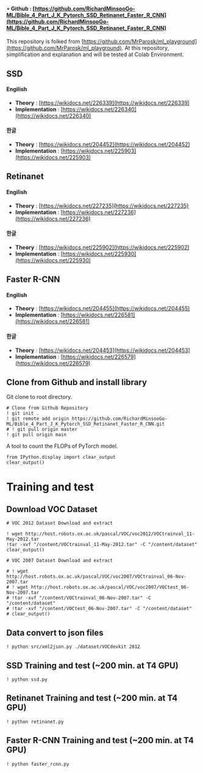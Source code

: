 #### $\circ$ Github : [https://github.com/RichardMinsooGo-ML/Bible_4_Part_J_K_Pytorch_SSD_Retinanet_Faster_R_CNN](https://github.com/RichardMinsooGo-ML/Bible_4_Part_J_K_Pytorch_SSD_Retinanet_Faster_R_CNN)

This repository is folked from [https://github.com/MrParosk/ml_playground](https://github.com/MrParosk/ml_playground).
At this repository, simplification and explanation and will be tested at Colab Environment.

## SSD

#### Engilish
*  **Theory** : [https://wikidocs.net/226339](https://wikidocs.net/226339) <br>
*  **Implementation** : [https://wikidocs.net/226340](https://wikidocs.net/226340)

#### 한글
*  **Theory** : [https://wikidocs.net/204452](https://wikidocs.net/204452) <br>
*  **Implementation** : [https://wikidocs.net/225903](https://wikidocs.net/225903)

## Retinanet

#### Engilish
*  **Theory** : [https://wikidocs.net/227235](https://wikidocs.net/227235) <br>
*  **Implementation** : [https://wikidocs.net/227236](https://wikidocs.net/227236)

#### 한글
*  **Theory** : [https://wikidocs.net/225902](https://wikidocs.net/225902) <br>
*  **Implementation** : [https://wikidocs.net/225930](https://wikidocs.net/225930)


## Faster R-CNN
#### Engilish
*  **Theory** : [https://wikidocs.net/204455](https://wikidocs.net/204455) <br>
*  **Implementation** : [https://wikidocs.net/226581](https://wikidocs.net/226581)

#### 한글
*  **Theory** : [https://wikidocs.net/204453](https://wikidocs.net/204453) <br>
*  **Implementation** : [https://wikidocs.net/226579](https://wikidocs.net/226579)


## Clone from Github and install library

Git clone to root directory. 

```Shell
# Clone from Github Repository
! git init .
! git remote add origin https://github.com/RichardMinsooGo-ML/Bible_4_Part_J_K_Pytorch_SSD_Retinanet_Faster_R_CNN.git
# ! git pull origin master
! git pull origin main
```

A tool to count the FLOPs of PyTorch model.

```
from IPython.display import clear_output
clear_output()
```

# Training and test
## Download VOC Dataset

```Shell
# VOC 2012 Dataset Download and extract

! wget http://host.robots.ox.ac.uk/pascal/VOC/voc2012/VOCtrainval_11-May-2012.tar
!tar -xvf "/content/VOCtrainval_11-May-2012.tar" -C "/content/dataset"
clear_output()

# VOC 2007 Dataset Download and extract

# ! wget http://host.robots.ox.ac.uk/pascal/VOC/voc2007/VOCtrainval_06-Nov-2007.tar
# ! wget http://host.robots.ox.ac.uk/pascal/VOC/voc2007/VOCtest_06-Nov-2007.tar
# !tar -xvf "/content/VOCtrainval_06-Nov-2007.tar" -C "/content/dataset"
# !tar -xvf "/content/VOCtest_06-Nov-2007.tar" -C "/content/dataset"
# clear_output()
```

## Data convert to json files

```
! python src/xml2json.py ./dataset/VOCdevkit 2012
```

## SSD Training and test (~200 min. at T4 GPU)

```
! python ssd.py
```

## Retinanet Training and test (~200 min. at T4 GPU)

```
! python retinanet.py
```


## Faster R-CNN Training and test (~200 min. at T4 GPU)

```
! python faster_rcnn.py
```

